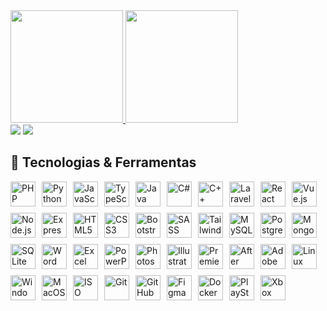 <div>
<a href="https://github.com/developer-natto">
<img loading="lazy" height="180em" src="https://github-readme-stats.vercel.app/api/top-langs/?username=dev-simionatto&layout=compact&langs_count=7&theme=dracula"/> <img loading="lazy" height="180em" src="https://github-readme-stats.vercel.app/api?username=dev-simionatto&show_icons=true&theme=dracula&include_all_commits=true&count_private=true"/>
</div>

<div>
<a href="[https://www.youtube.com/seu-canal-youtube-aqui](https://www.youtube.com/@devNatto)" target="_blank"><img loading="lazy" src="https://img.shields.io/badge/YouTube-FF0000?style=for-the-badge&logo=youtube&logoColor=white" target="_blank"></a>
<a href = "mailto:marcosimionatto@outlook.com"><img loading="lazy" src="https://img.shields.io/badge/Gmail-D14836?style=for-the-badge&logo=gmail&logoColor=white" target="_blank"></a>
</div>

## 🚀 Tecnologias & Ferramentas

<div style="display: flex; flex-wrap: wrap; gap: 10px; align-items: center;">

  <!-- Linguagens de Programação -->
  <img loading="lazy" src="https://cdn.jsdelivr.net/gh/devicons/devicon/icons/php/php-original.svg" width="40" height="40" alt="PHP"/>
  <img loading="lazy" src="https://cdn.jsdelivr.net/gh/devicons/devicon/icons/python/python-original.svg" width="40" height="40" alt="Python"/>
  <img loading="lazy" src="https://cdn.jsdelivr.net/gh/devicons/devicon/icons/javascript/javascript-original.svg" width="40" height="40" alt="JavaScript"/>
  <img loading="lazy" src="https://cdn.jsdelivr.net/gh/devicons/devicon/icons/typescript/typescript-original.svg" width="40" height="40" alt="TypeScript"/>
  <img loading="lazy" src="https://cdn.jsdelivr.net/gh/devicons/devicon/icons/java/java-original.svg" width="40" height="40" alt="Java"/>
  <img loading="lazy" src="https://cdn.jsdelivr.net/gh/devicons/devicon/icons/csharp/csharp-original.svg" width="40" height="40" alt="C#"/>
  <img loading="lazy" src="https://cdn.jsdelivr.net/gh/devicons/devicon/icons/cplusplus/cplusplus-original.svg" width="40" height="40" alt="C++"/>

  <!-- Frameworks e Bibliotecas -->
  <img loading="lazy" src="https://cdn.jsdelivr.net/gh/devicons/devicon/icons/laravel/laravel-original.svg" width="40" height="40" alt="Laravel"/>
  <img loading="lazy" src="https://cdn.jsdelivr.net/gh/devicons/devicon/icons/react/react-original.svg" width="40" height="40" alt="React"/>
  <img loading="lazy" src="https://cdn.jsdelivr.net/gh/devicons/devicon/icons/vuejs/vuejs-original.svg" width="40" height="40" alt="Vue.js"/>
  <img loading="lazy" src="https://cdn.jsdelivr.net/gh/devicons/devicon/icons/nodejs/nodejs-original.svg" width="40" height="40" alt="Node.js"/>
  <img loading="lazy" src="https://cdn.jsdelivr.net/gh/devicons/devicon/icons/express/express-original.svg" width="40" height="40" alt="Express"/>

  <!-- Front-End -->
  <img loading="lazy" src="https://cdn.jsdelivr.net/gh/devicons/devicon/icons/html5/html5-original.svg" width="40" height="40" alt="HTML5"/>
  <img loading="lazy" src="https://cdn.jsdelivr.net/gh/devicons/devicon/icons/css3/css3-original.svg" width="40" height="40" alt="CSS3"/>
  <img loading="lazy" src="https://cdn.jsdelivr.net/gh/devicons/devicon/icons/bootstrap/bootstrap-original.svg" width="40" height="40" alt="Bootstrap"/>
  <img loading="lazy" src="https://cdn.jsdelivr.net/gh/devicons/devicon/icons/sass/sass-original.svg" width="40" height="40" alt="SASS"/>
  <img loading="lazy" src="https://img.icons8.com/color/48/tailwind_css.png" width="40" height="40" alt="TailwindCSS"/>

  <!-- Banco de Dados -->
  <img loading="lazy" src="https://cdn.jsdelivr.net/gh/devicons/devicon/icons/mysql/mysql-original.svg" width="40" height="40" alt="MySQL"/>
  <img loading="lazy" src="https://cdn.jsdelivr.net/gh/devicons/devicon/icons/postgresql/postgresql-original.svg" width="40" height="40" alt="PostgreSQL"/>
  <img loading="lazy" src="https://cdn.jsdelivr.net/gh/devicons/devicon/icons/mongodb/mongodb-original.svg" width="40" height="40" alt="MongoDB"/>
  <img loading="lazy" src="https://cdn.jsdelivr.net/gh/devicons/devicon/icons/sqlite/sqlite-original.svg" width="40" height="40" alt="SQLite"/>

  <!-- Pacote Office -->
  <img loading="lazy" src="https://img.icons8.com/fluency/48/microsoft-word-2019.png" width="40" height="40" alt="Word"/>
  <img loading="lazy" src="https://img.icons8.com/fluency/48/microsoft-excel-2019.png" width="40" height="40" alt="Excel"/>
  <img loading="lazy" src="https://img.icons8.com/fluency/48/microsoft-powerpoint-2019.png" width="40" height="40" alt="PowerPoint"/>

  <!-- Adobe -->
  <img loading="lazy" src="https://img.icons8.com/fluency/48/adobe-photoshop.png" width="40" height="40" alt="Photoshop"/>
  <img loading="lazy" src="https://img.icons8.com/fluency/48/adobe-illustrator.png" width="40" height="40" alt="Illustrator"/>
  <img loading="lazy" src="https://img.icons8.com/fluency/48/adobe-premiere-pro.png" width="40" height="40" alt="Premiere Pro"/>
  <img loading="lazy" src="https://img.icons8.com/fluency/48/adobe-after-effects.png" width="40" height="40" alt="After Effects"/>
  <img loading="lazy" src="https://img.icons8.com/fluency/48/adobe-xd.png" width="40" height="40" alt="Adobe XD"/>
  
  <!-- Sistemas Operacionais -->
  <img loading="lazy" src="https://cdn.jsdelivr.net/gh/devicons/devicon/icons/linux/linux-original.svg" width="40" height="40" alt="Linux"/>
  <img loading="lazy" src="https://cdn.jsdelivr.net/gh/devicons/devicon/icons/windows8/windows8-original.svg" width="40" height="40" alt="Windows"/>
  <img loading="lazy" src="https://cdn.jsdelivr.net/gh/devicons/devicon/icons/apple/apple-original.svg" width="40" height="40" alt="MacOS"/>
  <img loading="lazy" src="https://img.icons8.com/fluency/48/iso.png" width="40" height="40" alt="ISO"/>

  <!-- Outros -->
  <img loading="lazy" src="https://cdn.jsdelivr.net/gh/devicons/devicon/icons/git/git-original.svg" width="40" height="40" alt="Git"/>
  <img loading="lazy" src="https://cdn.jsdelivr.net/gh/devicons/devicon/icons/github/github-original.svg" width="40" height="40" alt="GitHub"/>
  <img loading="lazy" src="https://cdn.jsdelivr.net/gh/devicons/devicon/icons/figma/figma-original.svg" width="40" height="40" alt="Figma"/>
  <img loading="lazy" src="https://cdn.jsdelivr.net/gh/devicons/devicon/icons/docker/docker-original.svg" width="40" height="40" alt="Docker"/>

 <!-- Consoles -->
<img loading="lazy" src="https://img.icons8.com/fluency/48/000000/play-station.png" width="40" height="40" alt="PlayStation"/>
<img loading="lazy" src="https://img.icons8.com/fluency/48/xbox.png" width="40" height="40" alt="Xbox"/>

</div>




